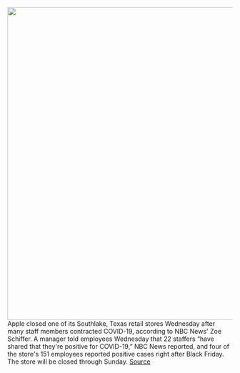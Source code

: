 <img src='https://cdn.vox-cdn.com/thumbor/BSDrUszPFD-TBAWQHR3utwhbNXY=/0x0:2040x1360/1200x800/filters:focal(857x517:1183x843)/cdn.vox-cdn.com/uploads/chorus_image/image/70251539/acastro_180604_1777_apple_wwdc_0001.0.jpg' width='700px' /><br/>
Apple closed one of its Southlake, Texas retail stores Wednesday after many staff members contracted COVID-19, according to NBC News' Zoe Schiffer. A manager told employees Wednesday that 22 staffers “have shared that they're positive for COVID-19,” NBC News reported, and four of the store's 151 employees reported positive cases right after Black Friday. The store will be closed through Sunday.
<a href='https://www.theverge.com/2021/12/9/22826604/apple-store-closed-southlake-texas-covid-19-outbreak-black-friday'> Source <a/>